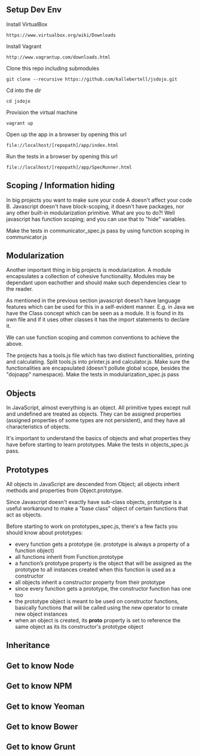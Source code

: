 Setup Dev Env
-------------

Install VirtualBox
    
    https://www.virtualbox.org/wiki/Downloads
    

Install Vagrant
    
    http://www.vagrantup.com/downloads.html 
    

Clone this repo including submodules

    git clone --recursive https://github.com/kallebertell/jsdojo.git
    

Cd into the dir
    
    cd jsdojo
    

Provision the virtual machine
    
    vagrant up


Open up the app in a browser by opening this url
    
    file://localhost/[repopath]/app/index.html


Run the tests in a browser by opening this url
    
    file://localhost/[repopath]/app/SpecRunner.html


Scoping / Information hiding
-------------------------
In big projects you want to make sure your code A doesn't affect your code B.
Javascript doesn't have block-scoping, it doesn't have packages, nor any other built-in modularization primitive.
What are you to do?!
Well javascript has function scoping; and you can use that to "hide" variables.

Make the tests in communicator_spec.js pass by using function scoping in communicator.js



Modularization
-------------------------
Another important thing in big projects is modularization. 
A module encapsulates a collection of cohesive functionality.
Modules may be dependant upon eachother and should make such dependencies clear to the reader.

As mentioned in the previous section javascript doesn't have language features which can be used for this in a self-evident manner. E.g. in Java we have the Class concept which can be seen as a module. It is found in its own file and if it uses other classes it has the import statements to declare it.

We can use function scoping and common conventions to achieve the above.

The projects has a tools.js file which has two distinct functionalities, printing and calculating.
Split tools.js into printer.js and calculator.js.
Make sure the functionalities are encapsulated (doesn't pollute global scope, besides the "dojoapp" namespace). 
Make the tests in modularization_spec.js pass


Objects
-------------------------

In JavaScript, almost everything is an object. All primitive types except null and undefined are treated as objects. They can be assigned properties (assigned properties of some types are not persistent), and they have all characteristics of objects.

It's important to understand the basics of objects and what properties they have before starting to learn prototypes. 
Make the tests in objects_spec.js pass.

Prototypes
-------------------------

All objects in JavaScript are descended from Object; all objects inherit methods and properties from Object.prototype.

Since Javascript doesn't exactly have sub-class objects, prototype is a useful workaround to make a "base class" object of certain functions that act as objects.

Before starting to work on prototypes_spec.js, there's a few facts you should know about prototypes:

* every function gets a prototype (ie. prototype is always a property of a function object)
* all functions inherit from Function.prototype
* a function’s prototype property is the object that will be assigned as the prototype to all instances created when this function is used as a constructor
* all objects inherit a constructor property from their prototype
* since every function gets a prototype, the constructor function has one too
* the prototype object is meant to be used on constructor functions, basically functions that will be called using the new operator to create new object instances
* when an object is created, its __proto__ property is set to reference the same object as its its constructor's prototype object


Inheritance
-------------------------


Get to know Node
-------------------------


Get to know NPM
-------------------------


Get to know Yeoman
-------------------------


Get to know Bower
-------------------------


Get to know Grunt
-------------------------

